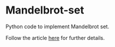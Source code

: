# Mandelbrot-set

Python code to implement Mandelbrot set.

Follow the article [here](https://technogeek310.wordpress.com/2017/11/05/tripping-over-mandelbrot-sets/) for further details.
